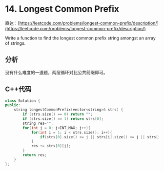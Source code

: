 # 14. Longest Common Prefix

直达：[https://leetcode.com/problems/longest-common-prefix/description/](https://leetcode.com/problems/longest-common-prefix/description/)

Write a function to find the longest common prefix string amongst an array of strings.

## 分析

没有什么难度的一道题，两层循环对比公共前缀即可。

## C++代码

```cpp
class Solution {
public:
    string longestCommonPrefix(vector<string>& strs) {
        if (strs.size() == 0) return "";
        if (strs.size() == 1) return strs[0];
        string res="";
        for(int j = 0; j<INT_MAX; j++){
            for(int i = 1; i < strs.size(); i++){
                if(strs[0].size() <= j || strs[i].size() <= j || strs[i][j] != strs[0][j])    return res;
            }
            res += strs[0][j];
        }
        return res;
    }
};
```



